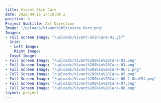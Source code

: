 ```yaml
---
title: Vivant Skin Care
date: 2022-04-15 17:10:00 Z
position: 0
Project Subtitle: Art Direction
Image: "/uploads/Vivant%20Skincare_Hero.png"
Images:
- Full Screen Image: "/uploads/Vivant-Skincare-01.gif"
  Grid:
  - Left Image: 
    Right Image: 
  Inset Image: 
- Full Screen Image: "/uploads/Vivant%20Skin%20Care-02.png"
- Full Screen Image: "/uploads/Vivant%20Skin%20Care-03.png"
- Full Screen Image: "/uploads/Vivant%20Skin%20Care-06-2.png"
- Full Screen Image: "/uploads/Vivant%20Skin%20Care-05.png"
- Full Screen Image: "/uploads/Vivant%20Skin%20Care-06-2-0ba29f.png"
- Full Screen Image: "/uploads/Vivant%20Skin%20Care-07.png"
- Full Screen Image: "/uploads/Vivant%20Skin%20Care-08.png"
layout: project
---
```


